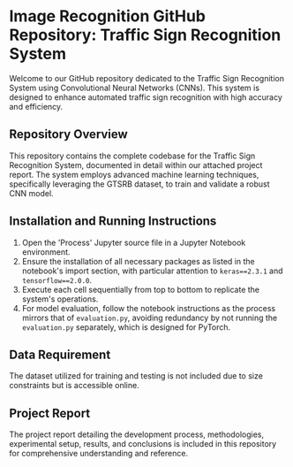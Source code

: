 # Image Recognition GitHub Repository: Traffic Sign Recognition System

Welcome to our GitHub repository dedicated to the Traffic Sign Recognition System using Convolutional Neural Networks (CNNs). This system is designed to enhance automated traffic sign recognition with high accuracy and efficiency.

## Repository Overview
This repository contains the complete codebase for the Traffic Sign Recognition System, documented in detail within our attached project report. The system employs advanced machine learning techniques, specifically leveraging the GTSRB dataset, to train and validate a robust CNN model.

## Installation and Running Instructions
1. Open the 'Process' Jupyter source file in a Jupyter Notebook environment.
2. Ensure the installation of all necessary packages as listed in the notebook's import section, with particular attention to `keras==2.3.1` and `tensorflow==2.0.0`.
3. Execute each cell sequentially from top to bottom to replicate the system's operations.
4. For model evaluation, follow the notebook instructions as the process mirrors that of `evaluation.py`, avoiding redundancy by not running the `evaluation.py` separately, which is designed for PyTorch.

## Data Requirement
The dataset utilized for training and testing is not included due to size constraints but is accessible online.

## Project Report
The project report detailing the development process, methodologies, experimental setup, results, and conclusions is included in this repository for comprehensive understanding and reference.
